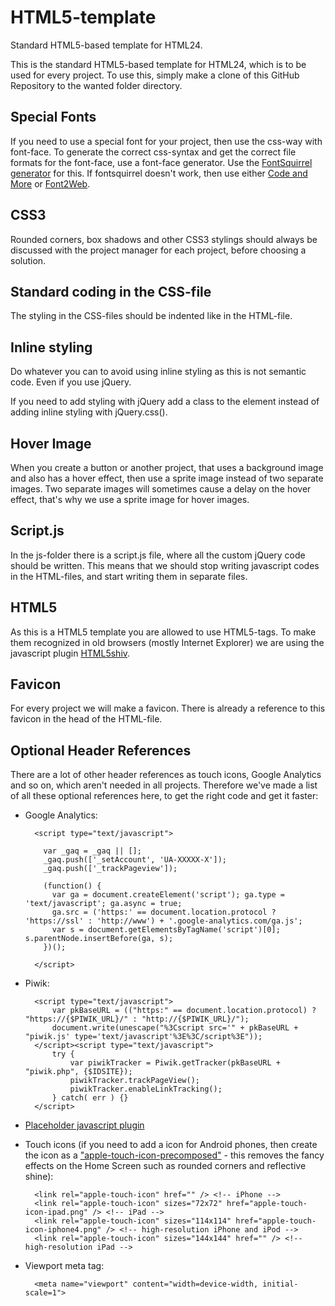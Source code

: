 HTML5-template
==============

Standard HTML5-based template for HTML24.

This is the standard HTML5-based template for HTML24, which is to be used for every project. 
To use this, simply make a clone of this GitHub Repository to the wanted folder directory. 


Special Fonts
-------------

If you need to use a special font for your project, then use the css-way with font-face. To generate the correct css-syntax and get the correct file formats for the font-face, use a font-face generator. Use the [FontSquirrel generator](fontsquirrel.com/fontface/generator) for this. If fontsquirrel doesn't work, then use either [Code and More](http://fontface.codeandmore.com/index.php) or [Font2Web](http://www.font2web.com/).


CSS3
----

Rounded corners, box shadows and other CSS3 stylings should always be discussed with the project manager for each project, before choosing a solution.


Standard coding in the CSS-file
-------------------------------

The styling in the CSS-files should be indented like in the HTML-file. 


Inline styling
--------------

Do whatever you can to avoid using inline styling as this is not semantic code. Even if you use jQuery.

If you need to add styling with jQuery add a class to the element instead of adding inline styling with jQuery.css(). 


Hover Image
-----------

When you create a button or another project, that uses a background image and also has a hover effect, then use a sprite image instead of two separate images. Two separate images will sometimes cause a delay on the hover effect, that's why we use a sprite image for hover images.


Script.js
---------

In the js-folder there is a script.js file, where all the custom jQuery code should be written. This means that we should stop writing javascript codes in the HTML-files, and start writing them in separate files.


HTML5
-----

As this is a HTML5 template you are allowed to use HTML5-tags. To make them recognized in old browsers (mostly Internet Explorer) we are using the javascript plugin [HTML5shiv](https://github.com/aFarkas/html5shiv). 


Favicon
-------

For every project we will make a favicon. There is already a reference to this favicon in the head of the HTML-file.


Optional Header References
--------------------------

There are a lot of other header references as touch icons, Google Analytics and so on, which aren't needed in all projects. Therefore we've made a list of all these optional references here, to get the right code and get it faster:

- Google Analytics:

		<script type="text/javascript">

		  var _gaq = _gaq || [];
		  _gaq.push(['_setAccount', 'UA-XXXXX-X']);
		  _gaq.push(['_trackPageview']);

		  (function() {
		    var ga = document.createElement('script'); ga.type = 'text/javascript'; ga.async = true;
		    ga.src = ('https:' == document.location.protocol ? 'https://ssl' : 'http://www') + '.google-analytics.com/ga.js';
		    var s = document.getElementsByTagName('script')[0]; s.parentNode.insertBefore(ga, s);
		  })();

		</script>
- Piwik:

		<script type="text/javascript">
			var pkBaseURL = (("https:" == document.location.protocol) ? "https://{$PIWIK_URL}/" : "http://{$PIWIK_URL}/");
			document.write(unescape("%3Cscript src='" + pkBaseURL + "piwik.js' type='text/javascript'%3E%3C/script%3E"));
		</script><script type="text/javascript">
			try {
				var piwikTracker = Piwik.getTracker(pkBaseURL + "piwik.php", {$IDSITE});
				piwikTracker.trackPageView();
				piwikTracker.enableLinkTracking();
			} catch( err ) {}
		</script>
		
- [Placeholder javascript plugin](https://github.com/danielstocks/jQuery-Placeholder)
- Touch icons (if you need to add a icon for Android phones, then create the icon as a ["apple-touch-icon-precomposed"](http://mathiasbynens.be/notes/touch-icons) - this removes the fancy effects on the Home Screen such as rounded corners and reflective shine):

		<link rel="apple-touch-icon" href="" /> <!-- iPhone -->
		<link rel="apple-touch-icon" sizes="72x72" href="apple-touch-icon-ipad.png" /> <!-- iPad -->
		<link rel="apple-touch-icon" sizes="114x114" href="apple-touch-icon-iphone4.png" /> <!-- high-resolution iPhone and iPod -->
		<link rel="apple-touch-icon" sizes="144x144" href="" /> <!-- high-resolution iPad -->
		
- Viewport meta tag:

		<meta name="viewport" content="width=device-width, initial-scale=1">
	